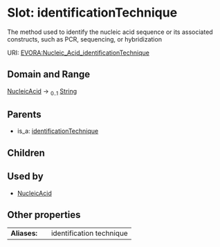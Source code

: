 
# Slot: identificationTechnique

The method used to identify the nucleic acid sequence or its associated constructs, such as PCR, sequencing, or hybridization

URI: [EVORA:Nucleic_Acid_identificationTechnique](https://evora-project.eu/Nucleic_Acid_identificationTechnique)


## Domain and Range

[NucleicAcid](NucleicAcid.md) &#8594;  <sub>0..1</sub> [String](types/String.md)

## Parents

 *  is_a: [identificationTechnique](identificationTechnique.md)

## Children


## Used by

 * [NucleicAcid](NucleicAcid.md)

## Other properties

|  |  |  |
| --- | --- | --- |
| **Aliases:** | | identification technique |